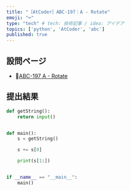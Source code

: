 ```yaml
---
title: "［AtCoder］ABC-197｜A - Rotate"
emoji: "⌨️"
type: "tech" # tech: 技術記事 / idea: アイデア
topics: ['python', 'AtCoder', 'abc']
published: true
---
```


## 設問ページ

- 🔗[ABC-197 A - Rotate](https://atcoder.jp/contests/abc197/tasks/abc197_a)

## 提出結果

```python
def getString():
    return input()


def main():
    s = getString()

    s += s[0]

    print(s[1:])


if __name__ == "__main__":
    main()
```
